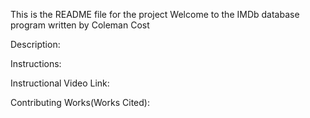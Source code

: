 This is the README file for the project
Welcome to the IMDb database program written by Coleman Cost

Description:







Instructions:





Instructional Video Link: 



Contributing Works(Works Cited):







